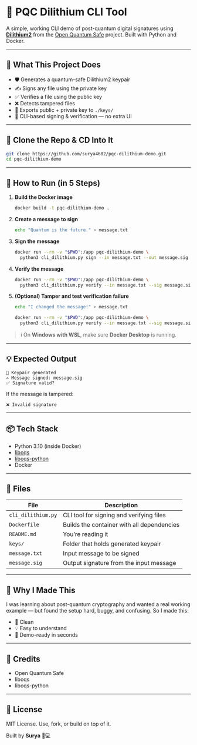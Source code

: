 # 🔐 PQC Dilithium CLI Tool

A simple, working CLI demo of post-quantum digital signatures using [**Dilithium2**](https://csrc.nist.gov/projects/post-quantum-cryptography) from the [Open Quantum Safe](https://openquantumsafe.org) project. Built with Python and Docker.

---

## 🚀 What This Project Does

- 🛡 Generates a quantum-safe Dilithium2 keypair  
- ✍ Signs any file using the private key  
- ✅ Verifies a file using the public key  
- ❌ Detects tampered files  
- 💾 Exports public + private key to `./keys/`  
- 🧰 CLI-based signing & verification — no extra UI

---

## 🧩 Clone the Repo & CD Into It

```bash
git clone https://github.com/surya4682/pqc-dilithium-demo.git
cd pqc-dilithium-demo
```

---

## 🐳 How to Run (in 5 Steps)

1. **Build the Docker image**  
   ```bash
   docker build -t pqc-dilithium-demo .
   ```

2. **Create a message to sign**  
   ```bash
   echo "Quantum is the future." > message.txt
   ```

3. **Sign the message**  
   ```bash
   docker run --rm -v "$PWD":/app pqc-dilithium-demo \
     python3 cli_dilithium.py sign --in message.txt --out message.sig
   ```

4. **Verify the message**  
   ```bash
   docker run --rm -v "$PWD":/app pqc-dilithium-demo \
     python3 cli_dilithium.py verify --in message.txt --sig message.sig --pub keys/public_key.bin
   ```

5. **(Optional) Tamper and test verification failure**  
   ```bash
   echo "I changed the message!" > message.txt

   docker run --rm -v "$PWD":/app pqc-dilithium-demo \
     python3 cli_dilithium.py verify --in message.txt --sig message.sig --pub keys/public_key.bin
   ```

> ℹ On **Windows with WSL**, make sure **Docker Desktop** is running.

---

## 💡 Expected Output

```
🔐 Keypair generated
✍️ Message signed: message.sig
✅ Signature valid?
```

If the message is tampered:
```
❌ Invalid signature
```

---

## 📦 Tech Stack

- Python 3.10 (inside Docker)  
- [liboqs](https://github.com/open-quantum-safe/liboqs)  
- [liboqs-python](https://github.com/open-quantum-safe/liboqs-python)  
- Docker

---

## 📁 Files

| File              | Description                                    |
|-------------------|------------------------------------------------|
| `cli_dilithium.py`| CLI tool for signing and verifying files       |
| `Dockerfile`      | Builds the container with all dependencies     |
| `README.md`       | You’re reading it                              |
| `keys/`           | Folder that holds generated keypair            |
| `message.txt`     | Input message to be signed                     |
| `message.sig`     | Output signature from the input message        |

---

## 🧠 Why I Made This

I was learning about post-quantum cryptography and wanted a real working example — but found the setup hard, buggy, and confusing. So I made this:

- 🔧 Clean  
- 💡 Easy to understand  
- 🧪 Demo-ready in seconds

---

## 🙌 Credits

- Open Quantum Safe  
- liboqs  
- liboqs-python

---

## 🔗 License

MIT License. Use, fork, or build on top of it.

Built by **Surya** 🔐💻

